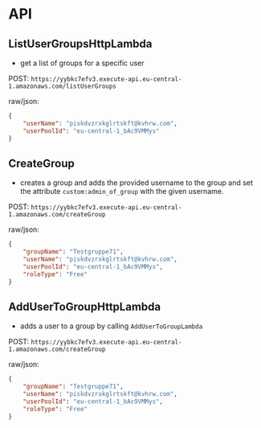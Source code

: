 # API

## ListUserGroupsHttpLambda
- get a list of groups for a specific user

POST: 
`https://yybkc7efv3.execute-api.eu-central-1.amazonaws.com/listUserGroups`

raw/json:
```json
{
    "userName": "piskdvzrxkglrtskft@kvhrw.com",
    "userPoolId": "eu-central-1_bAc9VMMys"
}
```

## CreateGroup
- creates a group and adds the provided username to the group and set the attribute `custom:admin_of_group` with the given username. 

POST: 
`https://yybkc7efv3.execute-api.eu-central-1.amazonaws.com/createGroup`

raw/json:
```json
{
    "groupName": "Testgruppe71",
    "userName": "piskdvzrxkglrtskft@kvhrw.com",
    "userPoolId": "eu-central-1_bAc9VMMys",
    "roleType": "Free"
}
```


## AddUserToGroupHttpLambda
- adds a user to a group by calling `AddUserToGroupLambda` 

POST: 
`https://yybkc7efv3.execute-api.eu-central-1.amazonaws.com/createGroup`

raw/json:
```json
{
    "groupName": "Testgruppe71",
    "userName": "piskdvzrxkglrtskft@kvhrw.com",
    "userPoolId": "eu-central-1_bAc9VMMys",
    "roleType": "Free"
}
```